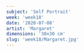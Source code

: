 ```yaml
---
subject: 'Self Portrait'
week: 'week18'
date: '2020-07-08'
artist: 'Margaret'
dimensions: '30x30 cm'
slug: 'week18/Margaret.jpg'
---
```

